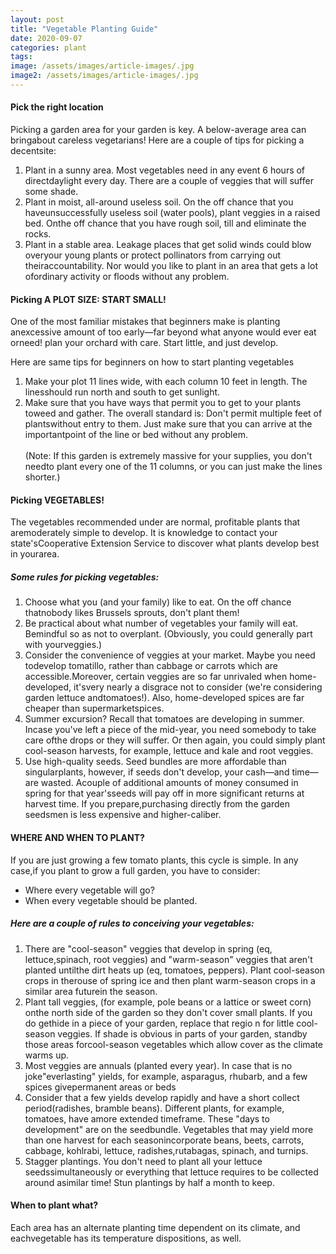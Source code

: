```yaml
---
layout: post
title: "Vegetable Planting Guide"
date: 2020-09-07
categories: plant
tags:
image: /assets/images/article-images/.jpg
image2: /assets/images/article-images/.jpg
---
```

<h4>Pick the right location</h4>
<p>Picking a garden area for your garden is key. A below-average area can bringabout careless vegetarians! Here are a
    couple of tips for picking a decentsite:
<ol>
    <li>Plant in a sunny area. Most vegetables need in any event 6 hours of directdaylight every day. There are a couple
        of veggies that will suffer some shade.</li>
    <li>Plant in moist, all-around useless soil. On the off chance that you haveunsuccessfully useless soil (water
        pools), plant veggies in a raised bed. Onthe off chance that you have rough soil, till and eliminate the rocks.
    </li>
    <li>Plant in a stable area. Leakage places that get solid winds could blow overyour young plants or protect
        pollinators from carrying out theiraccountability. Nor would you like to plant in an area that gets a lot
        ofordinary activity or floods without any problem.</li>
</ol>
</p>
<h4>Picking A PLOT SIZE: START SMALL! </h4>
<p>One of the most familiar mistakes that beginners make is planting anexcessive amount of too early—far beyond what
    anyone would ever eat orneed! plan your orchard with care. Start little, and just develop.</p>
<p>Here are same tips for beginners on how to start planting vegetables</p>
<p>
<ol>
    <li>Make your plot 11 lines wide, with each column 10 feet in length. The linesshould run north and south to get
        sunlight.</li>
    <li>Make sure that you have ways that permit you to get to your plants toweed and gather. The overall standard is:
        Don't permit multiple feet of plantswithout entry to them. Just make sure that you can arrive at the
        importantpoint of the line or bed without any problem.<br><br>(Note: If this garden is extremely massive for
        your supplies, you don't needto plant every one of the 11 columns, or you can just make the lines shorter.)</li>
</ol>
</p>

<h4>Picking VEGETABLES! </h4>
<p>The vegetables recommended under are normal, profitable plants that aremoderately simple to develop. It is knowledge
    to contact your state'sCooperative Extension Service to discover what plants develop best in yourarea.</p>
<h5>Some rules for picking vegetables:
</h5>
<ol>
    <li>Choose what you (and your family) like to eat. On the off chance thatnobody likes Brussels sprouts, don't plant
        them!</li>
    <li>Be practical about what number of vegetables your family will eat. Bemindful so as not to overplant. (Obviously,
        you could generally part with yourveggies.)</li>
    <li>Consider the convenience of veggies at your market. Maybe you need todevelop tomatillo, rather than cabbage or
        carrots which are accessible.Moreover, certain veggies are so far unrivaled when home-developed, it'svery nearly
        a disgrace not to consider (we're considering garden lettuce andtomatoes!). Also, home-developed spices are far
        cheaper than supermarketspices. </li>
    <li>Summer excursion? Recall that tomatoes are developing in summer. Incase you've left a piece of the mid-year, you
        need somebody to take care ofthe drops or they will suffer. Or then again, you could simply plant cool-season
        harvests, for example, lettuce and kale and root veggies. </li>
    <li>Use high-quality seeds. Seed bundles are more affordable than singularplants, however, if seeds don't develop,
        your cash—and time—are wasted. Acouple of additional amounts of money consumed in spring for that year'sseeds
        will pay off in more significant returns at harvest time. If you prepare,purchasing directly from the garden
        seedsmen is less expensive and higher-caliber. </li>
</ol>
<h4>WHERE AND WHEN TO PLANT? </h4>
<p>If you are just growing a few tomato plants, this cycle is simple. In any case,if you plant to grow a full garden,
    you have to consider: </p>
<ul>
    <li>Where every vegetable will go? </li>
    <li>When every vegetable should be planted. </li>
</ul>
<h5>Here are a couple of rules to conceiving your vegetables: </h5>
<ol>
    <li>There are "cool-season" veggies that develop in spring (eq, lettuce,spinach, root veggies) and "warm-season"
        veggies that aren't planted untilthe dirt heats up (eq, tomatoes, peppers). Plant cool-season crops in therouse
        of spring ice and then plant warm-season crops in a similar area futurein the season.</li>
    <li>
        Plant tall veggies, (for example, pole beans or a lattice or sweet corn) onthe north side of the garden so they
        don't cover small plants. If you do gethide in a piece of your garden, replace that regio n for little
        cool-season
        veggies. If shade is obvious in parts of your garden, standby those areas forcool-season vegetables which allow
        cover as the climate warms up. </li>
    <li>Most veggies are annuals (planted every year). In case that is no joke"everlasting" yields, for example,
        asparagus, rhubarb, and a few spices givepermanent areas or beds </li>
    <li>
        Consider that a few yields develop rapidly and have a short collect period(radishes, bramble beans). Different
        plants, for example, tomatoes, have amore extended timeframe. These "days to development" are on the seedbundle.
        Vegetables that may yield more than one harvest for each seasonincorporate beans, beets, carrots, cabbage,
        kohlrabi, lettuce, radishes,rutabagas, spinach, and turnips. </li>
    <li>
        Stagger plantings. You don't need to plant all your lettuce seedssimultaneously or everything that lettuce
        requires to be collected around asimilar time! Stun plantings by half a month to keep.
    </li>
</ol>
<h4>When to plant what? </h4>
<p>Each area has an alternate planting time dependent on its climate, and eachvegetable has its temperature
    dispositions, as well.</p>